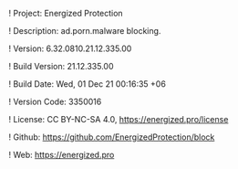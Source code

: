 ! Project: Energized Protection

! Description: ad.porn.malware blocking.

! Version: 6.32.0810.21.12.335.00

! Build Version: 21.12.335.00

! Build Date: Wed, 01 Dec 21 00:16:35 +06

! Version Code: 3350016

! License: CC BY-NC-SA 4.0, https://energized.pro/license

! Github: https://github.com/EnergizedProtection/block

! Web: https://energized.pro
